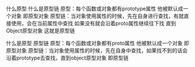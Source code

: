 什么原型  什么是原型链
	原型：每个函数或对象都有prototype属性  他被默认成一个对象  即原型对象
	原型链：当对象使用属性的时候，先在自身进行查找，有就直接使用，会在当前属性中查找 如果没有就会沿着proto属性继续往下找  直到Object原型对象  这就是原型链
	
什么是原型  原型链
	原型：每个函数或对象都有proto属性 他被默认成一个对象  即原型对象
	原型链：当对象使用属性的时候，先在自身中查找，如果找不到的话会沿着prototype去查找，直到object原型对象 即原型链 
